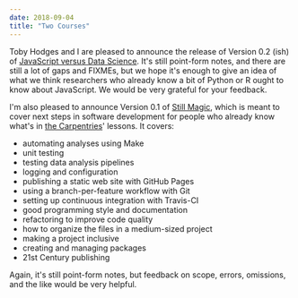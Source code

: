 ```yaml
---
date: 2018-09-04
title: "Two Courses"
---
```


Toby Hodges and I are pleased to announce
the release of Version 0.2 (ish) of [JavaScript versus Data Science](@root/js4ds/).
It's still point-form notes,
and there are still a lot of gaps and FIXMEs,
but we hope it's enough to give an idea of what we think researchers who already know a bit of Python or R
ought to know about JavaScript.
We would be very grateful for your feedback.

I'm also pleased to announce Version 0.1 of [Still Magic](@root/py-rse/),
which is meant to cover next steps in software development
for people who already know what's in [the Carpentries](https://carpentries.org/)' lessons.
It covers:

- automating analyses using Make
- unit testing
- testing data analysis pipelines
- logging and configuration
- publishing a static web site with GitHub Pages
- using a branch-per-feature workflow with Git
- setting up continuous integration with Travis-CI
- good programming style and documentation
- refactoring to improve code quality
- how to organize the files in a medium-sized project
- making a project inclusive
- creating and managing packages
- 21st Century publishing

Again, it's still point-form notes,
but feedback on scope, errors, omissions, and the like would be very helpful.
